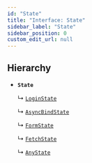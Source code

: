 ```yaml
---
id: "State"
title: "Interface: State"
sidebar_label: "State"
sidebar_position: 0
custom_edit_url: null
---
```


## Hierarchy

- **`State`**

  ↳ [`LoginState`](LoginState.md)

  ↳ [`AsyncBindState`](AsyncBindState.md)

  ↳ [`FormState`](FormState.md)

  ↳ [`FetchState`](FetchState.md)

  ↳ [`AnyState`](AnyState.md)
